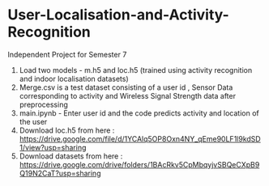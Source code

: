 # User-Localisation-and-Activity-Recognition
Independent Project for Semester 7
1. Load two models - m.h5 and loc.h5 (trained using activity recognition and indoor localisation datasets)
2. Merge.csv is a test dataset consisting of a user id , Sensor Data corresponding to activity and Wireless Signal Strength data after preprocessing
3. main.ipynb - Enter user id and the code predicts activity and location of the user
4. Download loc.h5 from here : https://drive.google.com/file/d/1YCAlq5OP8Oxn4NY_qEme90LF1l9kdSD1/view?usp=sharing
5. Download datasets from here : https://drive.google.com/drive/folders/1BAcRkv5CpMbqyjvSBQeCXpB9Q19N2CaT?usp=sharing


